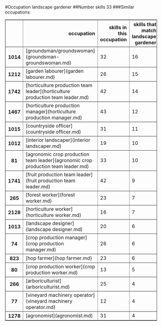 #Occupation landscape gardener
##Number skills 33
###Similar occupations:
<table border="1" class="dataframe">
  <thead>
    <tr style="text-align: right;">
      <th></th>
      <th>occupation</th>
      <th>skills in this occupation</th>
      <th>skills that match landscape gardener</th>
      <th>percentage match with landscape gardener</th>
      <th>skills not in landscape gardener</th>
    </tr>
  </thead>
  <tbody>
    <tr>
      <th>1014</th>
      <td>[groundsman/groundswoman](groundsman-groundswoman.md)</td>
      <td>32</td>
      <td>16</td>
      <td>0.484848</td>
      <td>16</td>
    </tr>
    <tr>
      <th>1212</th>
      <td>[garden labourer](garden labourer.md)</td>
      <td>26</td>
      <td>15</td>
      <td>0.454545</td>
      <td>11</td>
    </tr>
    <tr>
      <th>1742</th>
      <td>[horticulture production team leader](horticulture production team leader.md)</td>
      <td>42</td>
      <td>14</td>
      <td>0.424242</td>
      <td>28</td>
    </tr>
    <tr>
      <th>1467</th>
      <td>[horticulture production manager](horticulture production manager.md)</td>
      <td>43</td>
      <td>12</td>
      <td>0.363636</td>
      <td>31</td>
    </tr>
    <tr>
      <th>1015</th>
      <td>[countryside officer](countryside officer.md)</td>
      <td>31</td>
      <td>11</td>
      <td>0.333333</td>
      <td>20</td>
    </tr>
    <tr>
      <th>1012</th>
      <td>[interior landscaper](interior landscaper.md)</td>
      <td>19</td>
      <td>10</td>
      <td>0.303030</td>
      <td>9</td>
    </tr>
    <tr>
      <th>81</th>
      <td>[agronomic crop production team leader](agronomic crop production team leader.md)</td>
      <td>33</td>
      <td>10</td>
      <td>0.303030</td>
      <td>23</td>
    </tr>
    <tr>
      <th>1741</th>
      <td>[fruit production team leader](fruit production team leader.md)</td>
      <td>42</td>
      <td>9</td>
      <td>0.272727</td>
      <td>33</td>
    </tr>
    <tr>
      <th>265</th>
      <td>[forest worker](forest worker.md)</td>
      <td>23</td>
      <td>7</td>
      <td>0.212121</td>
      <td>16</td>
    </tr>
    <tr>
      <th>2128</th>
      <td>[horticulture worker](horticulture worker.md)</td>
      <td>16</td>
      <td>7</td>
      <td>0.212121</td>
      <td>9</td>
    </tr>
    <tr>
      <th>1013</th>
      <td>[landscape designer](landscape designer.md)</td>
      <td>20</td>
      <td>6</td>
      <td>0.181818</td>
      <td>14</td>
    </tr>
    <tr>
      <th>74</th>
      <td>[crop production manager](crop production manager.md)</td>
      <td>26</td>
      <td>6</td>
      <td>0.181818</td>
      <td>20</td>
    </tr>
    <tr>
      <th>823</th>
      <td>[hop farmer](hop farmer.md)</td>
      <td>23</td>
      <td>6</td>
      <td>0.181818</td>
      <td>17</td>
    </tr>
    <tr>
      <th>80</th>
      <td>[crop production worker](crop production worker.md)</td>
      <td>13</td>
      <td>5</td>
      <td>0.151515</td>
      <td>8</td>
    </tr>
    <tr>
      <th>266</th>
      <td>[arboriculturist](arboriculturist.md)</td>
      <td>25</td>
      <td>4</td>
      <td>0.121212</td>
      <td>21</td>
    </tr>
    <tr>
      <th>77</th>
      <td>[vineyard machinery operator](vineyard machinery operator.md)</td>
      <td>12</td>
      <td>4</td>
      <td>0.121212</td>
      <td>8</td>
    </tr>
    <tr>
      <th>1278</th>
      <td>[agronomist](agronomist.md)</td>
      <td>31</td>
      <td>4</td>
      <td>0.121212</td>
      <td>27</td>
    </tr>
  </tbody>
</table>
